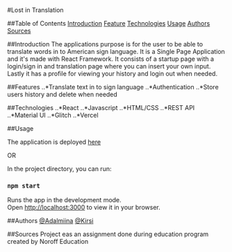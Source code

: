 #Lost in Translation

##Table of Contents
[Introduction](#intro)
[Feature](#feats)
[Technologies](#tech)
[Usage](#use)
[Authors](#aut)
[Sources](#sou)

<a name="intro"></a>
##Introduction 
The applications purpose is for the user to be able to translate words in to American sign language. It is a Single Page Application and it's made with React Framework. It consists of a startup page with a login/sign in and translation page where you can insert your own input. Lastly it has a profile for viewing your history and login out when needed.

<a name="feats"></a>
##Features
..*Translate text in to sign language
..*Authentication
..*Store users history and delete when needed

<a name="tech"></a>
##Technologies 
..*React
..*Javascript
..*HTML/CSS
..*REST API
..*Material UI
..*Glitch
..*Vercel

<a name="use"></a>
##Usage

The application is deployed [here](https://lost-in-translation-snowy.vercel.app/)

OR

In the project directory, you can run:
### `npm start`
Runs the app in the development mode.\
Open [http://localhost:3000](http://localhost:3000) to view it in your browser.

<a name="aut"></a>
##Authors
[@Adalmiina](https://github.com/Adalmiinas)
[@Kirsi](https://github.com/KipaTa)

<a name="sou"></a>
##Sources
Project eas an assignment done during education program created by Noroff Education
